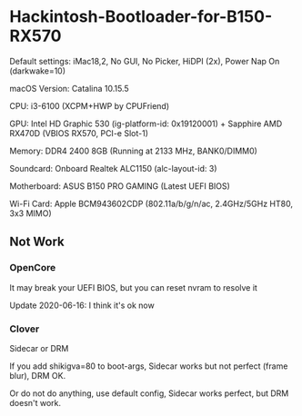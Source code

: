 # Hackintosh-Bootloader-for-B150-RX570

Default settings: iMac18,2, No GUI, No Picker, HiDPI (2x), Power Nap On (darkwake=10)

macOS Version: Catalina 10.15.5

CPU: i3-6100 (XCPM+HWP by CPUFriend)

GPU: Intel HD Graphic 530 (ig-platform-id: 0x19120001) + Sapphire AMD RX470D (VBIOS RX570, PCI-e Slot-1)

Memory: DDR4 2400 8GB (Running at 2133 MHz, BANK0/DIMM0)

Soundcard: Onboard Realtek ALC1150 (alc-layout-id: 3)

Motherboard: ASUS B150 PRO GAMING (Latest UEFI BIOS)

Wi-Fi Card: Apple BCM943602CDP (802.11a/b/g/n/ac, 2.4GHz/5GHz HT80, 3x3 MIMO)

## Not Work
### OpenCore
It may break your UEFI BIOS, but you can reset nvram to resolve it

Update 2020-06-16: I think it's ok now

### Clover
Sidecar or DRM

If you add shikigva=80 to boot-args, Sidecar works but not perfect (frame blur), DRM OK.

Or do not do anything, use default config, Sidecar works perfect, but DRM doesn't work.
